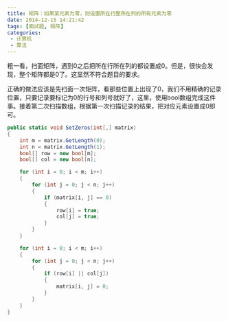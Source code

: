 ```yaml
---
title: 矩阵：如果某元素为零，则设置所在行整所在列的所有元素为零
date: 2014-12-15 14:21:42
tags: [面试题, 矩阵]
categories:
 - 计算机
 - 算法
---
```

粗一看，扫面矩阵，遇到0之后把所在行所在列的都设置成0。但是，很快会发现，整个矩阵都是0了。这显然不符合题目的要求。

正确的做法应该是先扫面一次矩阵，看那些位置上出现了0，我们不用精确的记录位置，只要记录要标记为0的行号和列号就好了，这里，使用bool数组完成这件事。接着第二次扫描数组，根据第一次扫描记录的结果，把对应元素设置成0即可。

``` csharp
public static void SetZeros(int[,] matrix)
{
    int m = matrix.GetLength(0);
    int n = matrix.GetLength(1);
    bool[] row = new bool[m];
    bool[] col = new bool[n];

    for (int i = 0; i < m; i++)
    {
        for (int j = 0; j < n; j++)
        {
            if (matrix[i, j] == 0)
            {
                row[i] = true;
                col[j] = true;
            }
        }
    }

    for (int i = 0; i < m; i++)
    {
        for (int j = 0; j < n; j++)
        {
            if (row[i] || col[j])
            {
                matrix[i, j] = 0;
            }
        }
    }
}
```